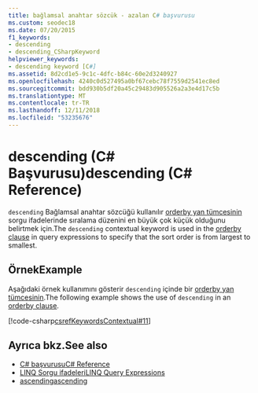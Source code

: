 ```yaml
---
title: bağlamsal anahtar sözcük - azalan C# başvurusu
ms.custom: seodec18
ms.date: 07/20/2015
f1_keywords:
- descending
- descending_CSharpKeyword
helpviewer_keywords:
- descending keyword [C#]
ms.assetid: 8d2cd1e5-9c1c-4dfc-b84c-60e2d3240927
ms.openlocfilehash: 4240c0d527495a0bf67cebc78f7559d2541ec8ed
ms.sourcegitcommit: bdd930b5df20a45c29483d905526a2a3e4d17c5b
ms.translationtype: MT
ms.contentlocale: tr-TR
ms.lasthandoff: 12/11/2018
ms.locfileid: "53235676"
---
```

# <a name="descending-c-reference"></a><span data-ttu-id="cb158-102">descending (C# Başvurusu)</span><span class="sxs-lookup"><span data-stu-id="cb158-102">descending (C# Reference)</span></span>

<span data-ttu-id="cb158-103">`descending` Bağlamsal anahtar sözcüğü kullanılır [orderby yan tümcesinin](../../../csharp/language-reference/keywords/orderby-clause.md) sorgu ifadelerinde sıralama düzenini en büyük çok küçük olduğunu belirtmek için.</span><span class="sxs-lookup"><span data-stu-id="cb158-103">The `descending` contextual keyword is used in the [orderby clause](../../../csharp/language-reference/keywords/orderby-clause.md) in query expressions to specify that the sort order is from largest to smallest.</span></span>

## <a name="example"></a><span data-ttu-id="cb158-104">Örnek</span><span class="sxs-lookup"><span data-stu-id="cb158-104">Example</span></span>

<span data-ttu-id="cb158-105">Aşağıdaki örnek kullanımını gösterir `descending` içinde bir [orderby yan tümcesinin](../../../csharp/language-reference/keywords/orderby-clause.md).</span><span class="sxs-lookup"><span data-stu-id="cb158-105">The following example shows the use of `descending` in an [orderby clause](../../../csharp/language-reference/keywords/orderby-clause.md).</span></span>

[!code-csharp[csrefKeywordsContextual#11](~/samples/snippets/csharp/VS_Snippets_VBCSharp/csrefKeywordsContextual/CS/csrefKeywordsContextual.cs#11)]

## <a name="see-also"></a><span data-ttu-id="cb158-106">Ayrıca bkz.</span><span class="sxs-lookup"><span data-stu-id="cb158-106">See also</span></span>

- [<span data-ttu-id="cb158-107">C# başvurusu</span><span class="sxs-lookup"><span data-stu-id="cb158-107">C# Reference</span></span>](../../../csharp/language-reference/index.md)  
- [<span data-ttu-id="cb158-108">LINQ Sorgu ifadeleri</span><span class="sxs-lookup"><span data-stu-id="cb158-108">LINQ Query Expressions</span></span>](../../../csharp/programming-guide/linq-query-expressions/index.md)  
- [<span data-ttu-id="cb158-109">ascending</span><span class="sxs-lookup"><span data-stu-id="cb158-109">ascending</span></span>](../../../csharp/language-reference/keywords/ascending.md)
